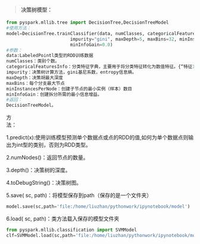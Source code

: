 > #### 决策树模型：

```py
from pyspark.mllib.tree import DecisionTree,DecisionTreeModel
#使用方法：
model=DecisionTree.trainClassifier(data, numClasses, categoricalFeaturesInfo,
                        impurity="gini", maxDepth=5, maxBins=32, minInstancesPerNode=1,
                        minInfoGain=0.0)
#参数：
data:LabeledPointl类型的RDD训练数据
numClasses：类别个数。
categoricalFeaturesInfo：分类特征字典，主要用于将分类特征转化为数值特征。{“特征1”：0，“特征2”：1}
impurity：决策树计算方法，gini基尼系数，entropy信息熵。
maxDepth：决策胡最大深度
maxBins：每个分支最大节点
minInstancesPerNode：创建子节点的最小实例（样本）数目
minInfoGain：创建拆分所需的最小信息增益。
#返回：
DecisionTreeModel。
```

方  
法：

1.predict\(x\):使用训练模型预测单个数据点或点的RDD的值,如何为单个数据点则输出为int型的类别，否则为RDD类型。

2.numNodes\(\)：返回节点的数量。

3.depth\(\)：决策树的深度。

4.toDebugString\(\)：决策树图。

5.save\( sc, path\)：将模型保存到path（保存的是一个文件夹）

```py
model.save(sc,path='file:/home/liuzhan/pythonwork/ipynotebook/model')
```

6.load\( sc, path\)：类方法载入保存的模型文件夹

```py
from pyspark.mllib.classification import SVMModel
clf=SVMModel.load(sc,path='file:/home/liuzhan/pythonwork/ipynotebook/model')
```



